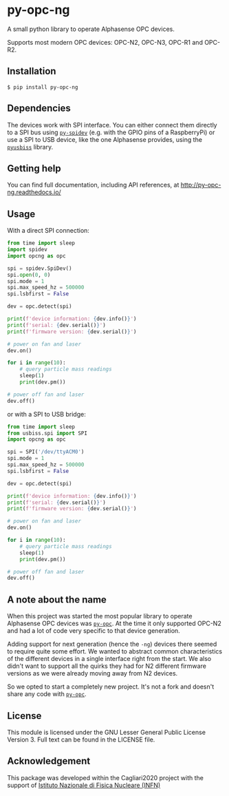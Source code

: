 # py-opc-ng

A small python library to operate Alphasense OPC devices.

Supports most modern OPC devices: OPC-N2, OPC-N3, OPC-R1 and OPC-R2.

## Installation

    $ pip install py-opc-ng

## Dependencies

The devices work with SPI interface. You can either connect them
directly to a SPI bus using
[`py-spidev`](https://github.com/doceme/py-spidev) (e.g. with the GPIO
pins of a RaspberryPi) or use a SPI to USB device, like the one
Alphasense provides, using the
[`pyusbiss`](https://github.com/dancingquanta/pyusbiss) library.

## Getting help

You can find full documentation, including API references, at http://py-opc-ng.readthedocs.io/

## Usage

With a direct SPI connection:

```python
from time import sleep
import spidev
import opcng as opc

spi = spidev.SpiDev()
spi.open(0, 0)
spi.mode = 1
spi.max_speed_hz = 500000
spi.lsbfirst = False

dev = opc.detect(spi)

print(f'device information: {dev.info()}')
print(f'serial: {dev.serial()}')
print(f'firmware version: {dev.serial()}')

# power on fan and laser
dev.on()

for i in range(10):
    # query particle mass readings
    sleep(1)
    print(dev.pm())

# power off fan and laser
dev.off()
```

or with a SPI to USB bridge:

```python
from time import sleep
from usbiss.spi import SPI
import opcng as opc

spi = SPI('/dev/ttyACM0')
spi.mode = 1
spi.max_speed_hz = 500000
spi.lsbfirst = False

dev = opc.detect(spi)

print(f'device information: {dev.info()}')
print(f'serial: {dev.serial()}')
print(f'firmware version: {dev.serial()}')

# power on fan and laser
dev.on()

for i in range(10):
    # query particle mass readings
    sleep(1)
    print(dev.pm())

# power off fan and laser
dev.off()
```

## A note about the name

When this project was started the most popular library to operate
Alphasense OPC devices was
[`py-opc`](https://github.com/dhagan/py-opc). At the time it only
supported OPC-N2 and had a lot of code very specific to that device
generation.

Adding support for next generation (hence the `-ng`) devices there
seemed to require quite some effort. We wanted to abstract common
characteristics of the different devices in a single interface right
from the start. We also didn't want to support all the quirks they had
for N2 different firmware versions as we were already moving away
from N2 devices.

So we opted to start a completely new project. It's not a fork and
doesn't share any code with
[`py-opc`](https://github.com/dhagan/py-opc).


## License

This module is licensed under the GNU Lesser General Public License
Version 3. Full text can be found in the LICENSE file.


## Acknowledgement
This package was developed within the Cagliari2020 project with the support of [Istituto Nazionale di Fisica Nucleare (INFN)](http://home.infn.it/en/)
